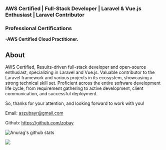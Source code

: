 ### AWS Certified | Full-Stack Developer | Laravel & Vue.js Enthusiast | Laravel Contributor

### Professional Certifications 

**-AWS Certified Cloud Practitioner.**
## About
AWS Certified, Results-driven full-stack developer and open-source enthusiast, specializing in Laravel and Vue.js. Valuable contributor to the Laravel framework and various projects in its ecosystem, showcasing a strong technical skill set. 
Proficient across the entire software development life cycle, from requirement gathering to active development, client communication, and successful deployment.

So, thanks for your attention, and looking forward to work with you!

Email: aszubayr@gmail.com

Github: https://github.com/zobay

![Anurag's github stats](https://github-readme-stats.vercel.app/api?username=zobay&count_private=true&show_icons=true&theme=radical)

![](https://komarev.com/ghpvc/?username=zobay&color=brightgreen)
